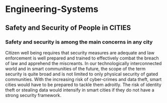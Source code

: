 # Engineering-Systems
## Safety and Security of People in CITIES
### Safety and security is among the main concerns in any city
Citizen well being requires that security measures are adequate and law enforcement is well
prepared and trained to effectively combat the breach of law and apprehend the
miscreants.
In our technologically interconnected world and in smart communities of the
future, the scope of the term security is quite broad and is not limited to only
physical security of gated communities. With the increasing risk of cyber-crimes and
data theft, smart cities would have to be prepared to tackle them adroitly. The risk
of identity theft or stealing data would intensify in smart cities if they do not have a
strong security framework.

